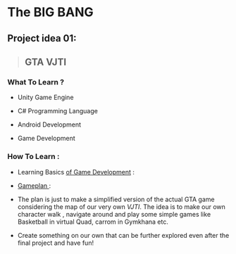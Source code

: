 # The BIG BANG

## Project idea 01:
  > ## GTA VJTI

### What To Learn ?

- Unity Game Engine 

- C# Programming Language 

- Android Development 

- Game Development 

### How To Learn :

- Learning Basics [of Game Development](https://youtube.com/playlist?list=PLZ1b66Z1KFKi_AxdUDtVX_fHT6IqzhV55) :

- [ Gameplan ](https://developer.android.com/games/guides):

- The plan is just to make a simplified version of the actual GTA game considering the map of our very own *VJTI*.
  The idea is to make our own character walk , navigate around and play some simple games like Basketball in virtual Quad,
  carrom in Gymkhana etc. 
  
- Create something on our own that can be further explored even after the final project and have fun!
 
